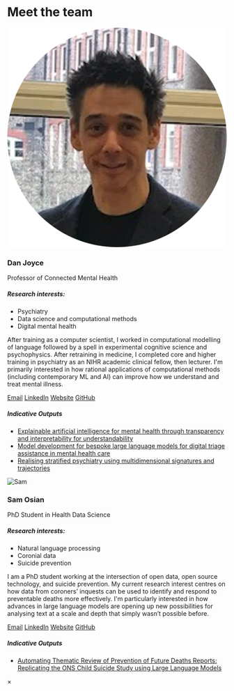 # Meet the team

<div class="team-container">

<div class="team-card">
  <img src="../../assets/images/dan.png" alt="Dan" class="team-photo" />
  <h3>Dan Joyce</h3>
  <p class="team-title">Professor of Connected Mental Health</p>
  <div class="team-interests">
    <h5>Research interests:</h5>
    <ul>
      <li>Psychiatry</li>
      <li>Data science and computational methods</li>
      <li>Digital mental health</li>
    </ul>
  </div>
  <div class="team-bio">
    <p>After training as a computer scientist, I worked in computational modelling of language followed by a spell in experimental cognitive science and psychophysics. After retraining in medicine, I completed core and higher training in psychiatry as an NIHR academic clinical fellow, then lecturer. I'm primarily interested in how rational applications of computational methods (including contemporary ML and AI) can improve how we understand and treat mental illness.</p>
    <p class="team-links">
      <a href="mailto:D.Joyce@liverpool.ac.uk"><span class="mdi mdi-email"></span> Email</a>
      <a href="https://www.linkedin.com/in/dan-w-joyce-6870166b/"><span class="mdi mdi-linkedin"></span> LinkedIn</a>
      <a href="https://www.danwjoyce.com"><span class="mdi mdi-web"></span> Website</a>
      <a href="https://github.com/danwjoyce"><span class="mdi mdi-github"></span> GitHub</a>
    </p>
    <h5>Indicative Outputs</h5>
    <ul>
      <li><a href="https://www.nature.com/articles/s41746-023-00751-9">Explainable artificial intelligence for mental health through transparency and interpretability for understandability</a></li>
      <li><a href="https://www.sciencedirect.com/science/article/pii/S0933365724002306">Model development for bespoke large language models for digital triage assistance in mental health care</a></li>
      <li><a href="https://translational-medicine.biomedcentral.com/articles/10.1186/s12967-016-1116-1">Realising stratified psychiatry using multidimensional signatures and trajectories</a></li>
    </ul>
  </div>
</div>



<div class="team-card">
  <img src="../../assets/images/sam.png" alt="Sam" class="team-photo" />
  <h3>Sam Osian</h3>
  <p class="team-title">PhD Student in Health Data Science</p>
  <div class="team-interests">
    <h5>Research interests:</h5>
    <ul>
      <li>Natural language processing</li>
      <li>Coronial data</li>
      <li>Suicide prevention</li>
    </ul>
  </div>
  <div class="team-bio">
    <p>I am a PhD student working at the intersection of open data, open source technology, and suicide prevention. My current research interest centres on how data from coroners’ inquests can be used to identify and respond to preventable deaths more effectively. I'm particularly interested in how advances in large language models are opening up new possibilities for analysing text at a scale and depth that simply wasn’t possible before.</p>
    <p class="team-links">
      <a href="mailto:samoand@liverpool.ac.uk"><span class="mdi mdi-email"></span> Email</a>
      <a href="https://www.linkedin.com/in/sam-o-andrews/"><span class="mdi mdi-linkedin"></span> LinkedIn</a>
      <a href="https://sam-osian.com/"><span class="mdi mdi-web"></span> Website</a>
      <a href="https://github.com/Sam-Osian/"><span class="mdi mdi-github"></span> GitHub</a>
    </p>
    <h5>Indicative Outputs</h5>
    <ul>
      <li><a href="https://arxiv.org/abs/2507.20786">Automating Thematic Review of Prevention of Future Deaths Reports: Replicating the ONS Child Suicide Study using Large Language Models</a></li>
    </ul>
  </div>
</div>

</div>

<div id="team-modal" class="team-modal">
  <div class="team-modal-content">
    <span class="team-modal-close">&times;</span>
    <div id="team-modal-body"></div>
  </div>
</div>

